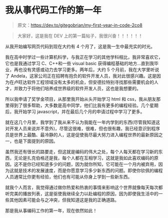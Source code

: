 # 我从事代码工作的第一年

> 原文：<https://dev.to/gitegobrian/my-first-year-in-code-2co8>

> 大家好，这是我在 DEV 上的第一篇帖子，我很兴奋！！！！！！

从我开始编写网页代码到现在大约有 4 个月了，这是我一生中最充实的时光。

我在高中时学过一些计算机科学，与我正在学习的其他学科相比，我非常喜欢它，它也是我通过学习 C、C++和一些 visual basic 获得编程基础的地方...直到我毕业，再也没有灵感或动力去学习更多。两年后，大约 5 个月前，我在大学里听说了 Andela，这家公司正在招聘有抱负的软件开发人员，我对此很感兴趣。这是因为在卢旺达软件工程领域没有太多的机会，但安德拉特别寻找那些需要机会的人才，并致力于将他们培养成世界级的软件开发人员，这也是我想要的。

所以我申请了奖学金项目，从那里我开始从头开始学习 html 和 css，我从朋友那里得到了很多帮助，大多数是高中同学，他们比我有更多的编程经验。几个星期后，我开始学习 javascript，并在最后几个月的申请过程中学习了更多。

就在这几个月里，我学到了我从来不认为我能在一年内学到的东西(尽管我知道这对开发人员来说并不意外)，尽管这很难，很难，但也很有趣，我已经意识到程序员是世界上最酷、最冷静的人，这是促使我尽最大努力进入编程世界的最新原因之一，也是下面提到的原因。

虽然我还有很长的路要走，但这就是编码的伟大之处，每个人每天都在学习新的东西，无论是扎克伯格还是我，每个人都在互相学习，这就是我如此喜欢编码的原因。这不是你已经知道多少的问题，因为就你所知，它可能在一个月内被弃用，因为这就是技术的发展速度，而是你愿意学习多少新东西的问题。即使你钦佩的编程人员通常比你更有经验，他们也有可能从你身上学到一些新东西。

就我个人而言，我觉得通过做你热爱和热衷的事情来影响这个世界就像每天每次都听完美的播放列表，这是驱使我继续全力以赴编程的原因，因为即使我生活中的一些其他因素可能会与之冲突，但我知道这是我的正确道路。

那是我从事编码工作的第一年，现在依然如此！
